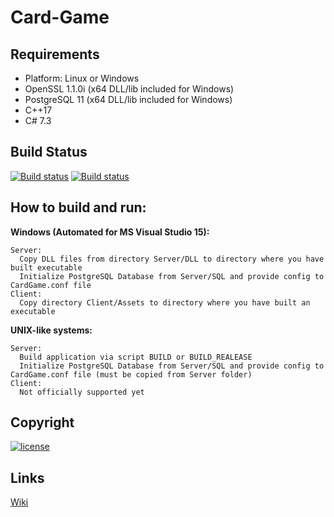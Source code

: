 Card-Game
=========
## Requirements
+ Platform: Linux or Windows
+ OpenSSL 1.1.0i (x64 DLL/lib included for Windows)
+ PostgreSQL 11 (x64 DLL/lib included for Windows)
+ C++17
+ C# 7.3

## Build Status
[![Build status](https://img.shields.io/travis/Arcidev/Card-Game.svg?logo=travis&style=flat-square)](https://travis-ci.org/Arcidev/Card-Game)
[![Build status](https://img.shields.io/appveyor/ci/Arcidev/Card-Game.svg?logo=appveyor&style=flat-square)](https://ci.appveyor.com/project/Arcidev/card-game)

## How to build and run:
  <b>Windows (Automated for MS Visual Studio 15):</b>
  
    Server:
      Copy DLL files from directory Server/DLL to directory where you have built executable
      Initialize PostgreSQL Database from Server/SQL and provide config to CardGame.conf file
    Client:
      Copy directory Client/Assets to directory where you have built an executable
  <b>UNIX-like systems:</b>
  
    Server:
      Build application via script BUILD or BUILD_REALEASE
      Initialize PostgreSQL Database from Server/SQL and provide config to CardGame.conf file (must be copied from Server folder)
    Client:
      Not officially supported yet
      
## Copyright
[![license](https://img.shields.io/github/license/Arcidev/Card-Game.svg?maxAge=2592000?style=plastic)](LICENSE.md)

## Links
[Wiki](https://github.com/Arcidev/Card-Game/wiki)
